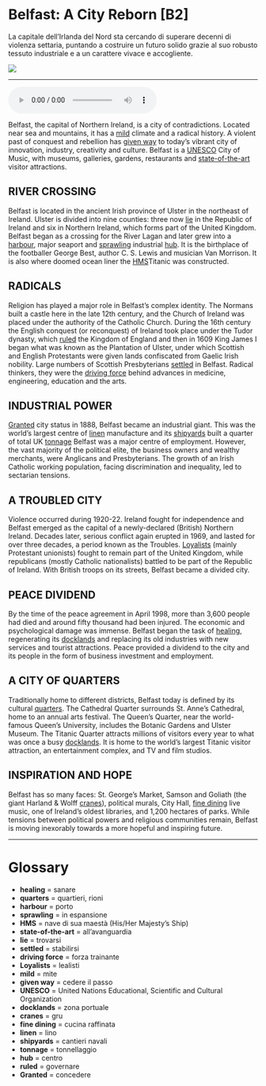 # Belfast: A City Reborn   [B2]

La capitale dell’Irlanda del Nord sta cercando di superare decenni di violenza settaria, puntando a costruire un futuro solido grazie al suo robusto tessuto industriale e a un carattere vivace e accogliente.

![](Belfast%20A%20City%20Reborn.webp)

--------------

<div>
<audio controls autoplay>
    <source src="https:/raw.githubusercontent.com/dartie/speakup/main/2025-01/Belfast%20A%20City%20Reborn.mp3" type="audio/mpeg">
</audio>
</div>


Belfast, the capital of Northern Ireland, is a city of contradictions. Located near sea and mountains, it has a [mild](## "mite") climate and a radical history. A violent past of conquest and rebellion has [given way](## "cedere il passo") to today’s vibrant city of innovation, industry, creativity and culture. Belfast is a [UNESCO](## "United Nations Educational, Scientific and Cultural Organization") City of Music, with museums, galleries, gardens, restaurants and [state-of-the-art](## "all’avanguardia") visitor attractions.

## RIVER CROSSING
Belfast is located in the ancient Irish province of Ulster in the northeast of Ireland. Ulster is divided into nine counties: three now [lie](## "trovarsi") in the Republic of Ireland and six in Northern Ireland, which forms part of the United Kingdom. Belfast began as a crossing for the River Lagan and later grew into a [harbour](## "porto"), major seaport and [sprawling](## "in espansione") industrial [hub](## "centro"). It is the birthplace of the footballer George Best, author C. S. Lewis and musician Van Morrison. It is also where doomed ocean liner the [HMS](## "nave di sua maestà (His/Her Majesty’s Ship)")Titanic was constructed.

## RADICALS
Religion has played a major role in Belfast’s complex identity. The Normans built a castle here in the late 12th century, and the Church of Ireland was placed under the authority of the Catholic Church. During the 16th century the English conquest (or reconquest) of Ireland took place under the Tudor dynasty, which [ruled](## "governare") the Kingdom of England and then in 1609 King James I began what was known as the Plantation of Ulster, under which Scottish and English Protestants were given lands confiscated from Gaelic Irish nobility. Large numbers of Scottish Presbyterians [settled](## "stabilirsi") in Belfast. Radical thinkers, they were the [driving force](## "forza trainante") behind advances in medicine, engineering, education and the arts. 

## INDUSTRIAL POWER
[Granted](## "concedere") city status in 1888, Belfast became an industrial giant. This was the world’s largest centre of [linen](## "lino") manufacture and its [shipyards](## "cantieri navali") built a quarter of total UK [tonnage](## "tonnellaggio") Belfast was a major centre of employment. However, the vast majority of the political elite, the business owners and wealthy merchants, were Anglicans and Presbyterians. The growth of an Irish Catholic working population, facing discrimination and inequality, led to sectarian tensions. 

## A TROUBLED CITY
Violence occurred during 1920-22. Ireland fought for independence and Belfast emerged as the capital of a newly-declared (British) Northern Ireland. Decades later, serious conflict again erupted in 1969, and lasted for over three decades, a period known as the Troubles. [Loyalists](## "lealisti") (mainly Protestant unionists) fought to remain part of the United Kingdom, while republicans (mostly Catholic nationalists) battled to be part of the Republic of Ireland. With British troops on its streets, Belfast became a divided city. 

## PEACE DIVIDEND
By the time of the peace agreement in April 1998, more than 3,600 people had died and around fifty thousand had been injured. The economic and psychological damage was immense. Belfast began the task of [healing](## "sanare"), regenerating its [docklands](## "zona portuale") and replacing its old industries with new services and tourist attractions. Peace provided a dividend to the city and its people in the form of business investment and employment. 

## A CITY OF QUARTERS
Traditionally home to different districts, Belfast today is defined by its cultural [quarters](## "quartieri, rioni"). The Cathedral Quarter surrounds St. Anne’s Cathedral, home to an annual arts festival. The Queen’s Quarter, near the world-famous Queen’s University, includes the Botanic Gardens and Ulster Museum. The Titanic Quarter attracts millions of visitors every year to what was once a busy [docklands](## "zona portuale"). It is home to the world’s largest Titanic visitor attraction, an entertainment complex, and TV and film studios. 

## INSPIRATION AND HOPE
Belfast has so many faces: St. George’s Market, Samson and Goliath (the giant Harland & Wolff [cranes](## "gru")), political murals, City Hall, [fine dining](## "cucina raffinata") live music, one of Ireland’s oldest libraries, and 1,200 hectares of parks. While tensions between political powers and religious communities remain, Belfast is moving inexorably towards a more hopeful and inspiring future.  

--------------

<div style = "display:block; clear:both; page-break-after:always;"></div>

# Glossary
* **healing** = sanare
* **quarters** = quartieri, rioni
* **harbour** = porto
* **sprawling** = in espansione
* **HMS** = nave di sua maestà (His/Her Majesty’s Ship)
* **state-of-the-art** = all’avanguardia
* **lie** = trovarsi
* **settled** = stabilirsi
* **driving force** = forza trainante
* **Loyalists** = lealisti
* **mild** = mite
* **given way** = cedere il passo
* **UNESCO** = United Nations Educational, Scientific and Cultural Organization
* **docklands** = zona portuale
* **cranes** = gru
* **fine dining** = cucina raffinata
* **linen** = lino
* **shipyards** = cantieri navali
* **tonnage** = tonnellaggio
* **hub** = centro
* **ruled** = governare
* **Granted** = concedere
